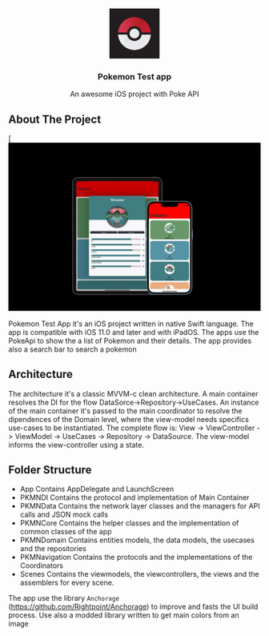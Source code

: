 <!-- PROJECT LOGO -->
<br />
<p align="center">
  <a href="">
    <img src="images/23237391.jpg" alt="Logo" width="100" height="100">
  </a>

  <h3 align="center">Pokemon Test app</h3>

  <p align="center">
    An awesome iOS project with Poke API
    <br />
  </p>
</p>


<!-- ABOUT THE PROJECT -->
## About The Project

[![Product Name Screen Shot][product-screenshot]

Pokemon Test App it's an iOS project written in native Swift language. The app is compatible with iOS 11.0 and later and with iPadOS. The apps use the PokeApi to show the a list of Pokemon and their details. The app provides also a search bar to search a pokemon

## Architecture
The architecture it's a classic MVVM-c clean architecture. A main container resolves the DI for the flow DataSorce->Repository->UseCases. An instance of the main container it's passed to the main coordinator to resolve the dipendences of the Domain level, where the view-model needs specifics use-cases to be instantiated. The complete flow is: View -> ViewController -> ViewModel -> UseCases -> Repository -> DataSource. The view-model informs the view-controller using a state. 

## Folder Structure
* App
Contains AppDelegate and LaunchScreen
* PKMNDI
Contains the protocol and implementation of Main Container
* PKMNData
Contains the network layer classes and the managers for API calls and JSON mock calls
* PKMNCore
Contains the helper classes and the implementation of common classes of the app
* PKMNDomain
Contains entities models, the data models, the usecases and the repositories
* PKMNavigation
Contains the protocols and the implementations of the Coordinators
* Scenes
Contains the viewmodels, the viewcontrollers, the views and the assemblers for every scene.

The app use the library `Anchorage` (https://github.com/Rightpoint/Anchorage) to improve and fasts the UI build process. Use also a modded library written to get main colors from an image

[product-screenshot]: images/devices.jpeg
